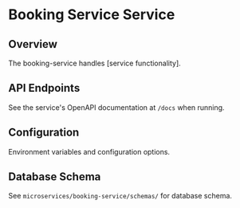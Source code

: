 # Booking Service Service

## Overview

The booking-service handles [service functionality].

## API Endpoints

See the service's OpenAPI documentation at `/docs` when running.

## Configuration

Environment variables and configuration options.

## Database Schema

See `microservices/booking-service/schemas/` for database schema.

